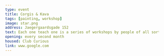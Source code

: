 ```yaml
---
type: event
title: Corgis & Kava
tags: [painting, workshop]
image: star.png
address: Jaegergaardsgade 152
text: Each one teach one is a series of workshops by people of all sorts of skills. Hold in Frontloberne. Check website for the upcoming events.
opening: every second month
housed: Club Curious
link: www.google.com
---
```

